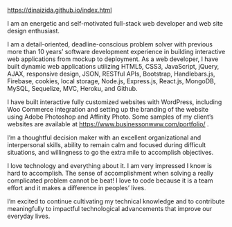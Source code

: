 
https://dinaizida.github.io/index.html


I am an energetic and self-motivated full-stack web developer and web site design enthusiast.

I am a detail-oriented, deadline-conscious problem solver with previous more than 10 years’ software development experience in building interactive web applications from mockup to deployment. As a web developer, I have built dynamic web applications utilizing HTML5, CSS3, JavaScript, jQuery, AJAX, responsive design, JSON, RESTful APIs, Bootstrap, Handlebars.js, Firebase, cookies, local storage, Node.js, Express.js, React.js, MongoDB, MySQL, Sequelize, MVC, Heroku, and Github.

I have built interactive fully customized websites with WordPress, including Woo Commerce integration and setting up the branding of the website using Adobe Photoshop and Affinity Photo. Some samples of my client’s websites are available at https://www.businessonwww.com/portfolio/ .

I’m a thoughtful decision maker with an excellent organizational and interpersonal skills, ability to remain calm and focused during difficult situations, and willingness to go the extra mile to accomplish objectives.

I love technology and everything about it. I am very impressed I know is hard to accomplish. The sense of accomplishment when solving a really complicated problem cannot be beat! I love to code because it is a team effort and it makes a difference in peoples’ lives.

I’m excited to continue cultivating my technical knowledge and to contribute meaningfully to impactful technological advancements that improve our everyday lives.
